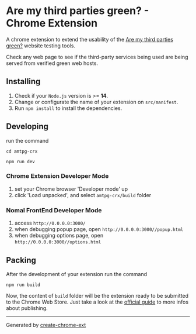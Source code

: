 # Are my third parties green? - Chrome Extension

A chrome extension to extend the usability of the [Are my third parties green?](http://aremythirdpartiesgreen.com) website testing tools.

Check any web page to see if the third-party services being used are being served from verified green web hosts.

## Installing

1. Check if your `Node.js` version is >= **14**.
2. Change or configurate the name of your extension on `src/manifest`.
3. Run `npm install` to install the dependencies.

## Developing

run the command

```shell
cd amtpg-crx

npm run dev
```

### Chrome Extension Developer Mode

1. set your Chrome browser 'Developer mode' up
2. click 'Load unpacked', and select `amtpg-crx/build` folder

### Nomal FrontEnd Developer Mode

1. access `http://0.0.0.0:3000/`
2. when debugging popup page, open `http://0.0.0.0:3000//popup.html`
3. when debugging options page, open `http://0.0.0.0:3000//options.html`

## Packing

After the development of your extension run the command

```shell
npm run build
```

Now, the content of `build` folder will be the extension ready to be submitted to the Chrome Web Store. Just take a look at the [official guide](https://developer.chrome.com/webstore/publish) to more infos about publishing.

---

Generated by [create-chrome-ext](https://github.com/guocaoyi/create-chrome-ext)
